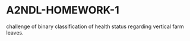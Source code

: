 # A2NDL-HOMEWORK-1

 challenge of binary classification of health status regarding vertical farm leaves.
